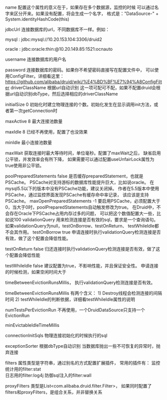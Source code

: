 

name	 	    配置这个属性的意义在于，如果存在多个数据源，监控的时候 
                可以通过名字来区分开来。如果没有配置，将会生成一个名字， 
                格式是："DataSource-" + System.identityHashCode(this)

jdbcUrl	 	    连接数据库的url，不同数据库不一样。例如： 

mysql :         jdbc:mysql://10.20.153.104:3306/druid2  

oracle :        jdbc:oracle:thin:@10.20.149.85:1521:ocnauto

username	 	连接数据库的用户名

password	 	连接数据库的密码。如果你不希望密码直接写在配置文件中， 
                可以使用ConfigFilter。详细看这里： 
                https://github.com/alibaba/druid/wiki/%E4%BD%BF%E7%94%A8ConfigFilter
driverClassName	根据url自动识别	这一项可配可不配，如果不配置druid会根据url自动识别dbType，然后选择相应的driverClassName

initialSize	0	初始化时建立物理连接的个数。初始化发生在显示调用init方法，或者第一次getConnection时

maxActive	8	最大连接池数量

maxIdle	8	    已经不再使用，配置了也没效果

minIdle	 	    最小连接池数量

maxWait	 	    获取连接时最大等待时间，单位毫秒。配置了maxWait之后， 
                缺省启用公平锁，并发效率会有所下降， 
                如果需要可以通过配置useUnfairLock属性为true使用非公平锁。

poolPreparedStatements	false	是否缓存preparedStatement，也就是PSCache。 
                                PSCache对支持游标的数据库性能提升巨大，比如说oracle。 
                                在mysql5.5以下的版本中没有PSCache功能，建议关闭掉。
                                作者在5.5版本中使用PSCache，通过监控界面发现PSCache有缓存命中率记录， 
                                该应该是支持PSCache。
maxOpenPreparedStatements	-1	要启用PSCache，必须配置大于0，当大于0时，poolPreparedStatements自动触发修改为true。 
                                在Druid中，不会存在Oracle下PSCache占用内存过多的问题， 
                                可以把这个数值配置大一些，比如说100
validationQuery	 	            用来检测连接是否有效的sql，要求是一个查询语句。 
                                如果validationQuery为null，testOnBorrow、testOnReturn、 testWhileIdle都不会其作用。
testOnBorrow	        true	申请连接时执行validationQuery检测连接是否有效，做了这个配置会降低性能。

testOnReturn	        false	归还连接时执行validationQuery检测连接是否有效，做了这个配置会降低性能

testWhileIdle	        false	建议配置为true，不影响性能，并且保证安全性。 申请连接的时候检测，如果空闲时间大于 

timeBetweenEvictionRunsMillis， 执行validationQuery检测连接是否有效。

timeBetweenEvictionRunsMillis	 	有两个含义： 1) Destroy线程会检测连接的间隔时间 2) testWhileIdle的判断依据，详细看testWhileIdle属性的说明

numTestsPerEvictionRun	 	    不再使用，一个DruidDataSource只支持一个EvictionRun

minEvictableIdleTimeMillis	 	 

connectionInitSqls	 	        物理连接初始化的时候执行的sql

exceptionSorter	根据dbType自动识别	当数据库抛出一些不可恢复的异常时，抛弃连接

filters	 	                    属性类型是字符串，通过别名的方式配置扩展插件， 
                                常用的插件有： 
                                监控统计用的filter:stat  
                                日志用的filter:log4j 
                                防御sql注入的filter:wall

proxyFilters	 	            类型是List<com.alibaba.druid.filter.Filter>， 
                                如果同时配置了filters和proxyFilters，是组合关系，并非替换关系